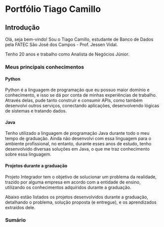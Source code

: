 # Portfólio Tiago Camillo

## Introdução

Olá, seja bem-vindo! Sou o Tiago Camillo, estudante de Banco de Dados pela FATEC São José dos Campos - Prof. Jessen Vidal.

Tenho 20 anos e trabalho como Analista de Negócios Júnior.

### Meus principais conhecimentos

#### Python

Python é a linguagem de programação que eu possuo maior domínio e conhecimento, e isso se dá por conta de minhas experiências de trabalho. Através delas, pude tanto construir e consumir APIs, como também desenvolvi outros serviços, conectando aplicações, desenvolvendo lógicas de sistemas e tratando dados. 

#### Java

Tenho utilizado a linguagem de programação Java durante todo o meu tempo de graduação. Ainda não desenvolvi com essa linguagem para o ambiente profissional, no entanto, durante esses anos de estudo, tenho desenvolvido diversas soluções em Java, o que me traz conhecimento sobre essa linguagem.

#### Projetos durante a graduação

Projeto Integrador tem o objetivo de solucionar um problema da realidade, trazido por alguma empresa em acordo com a entidade de ensino, utilizando os conhecimentos adquiridos durante a graduação.

Abaixo estão listados os projetos desenvolvidos durante a graduação, detalhando o problema, solução proposta (e entregue), e os aprendizados extraídos dele.

### Sumário


